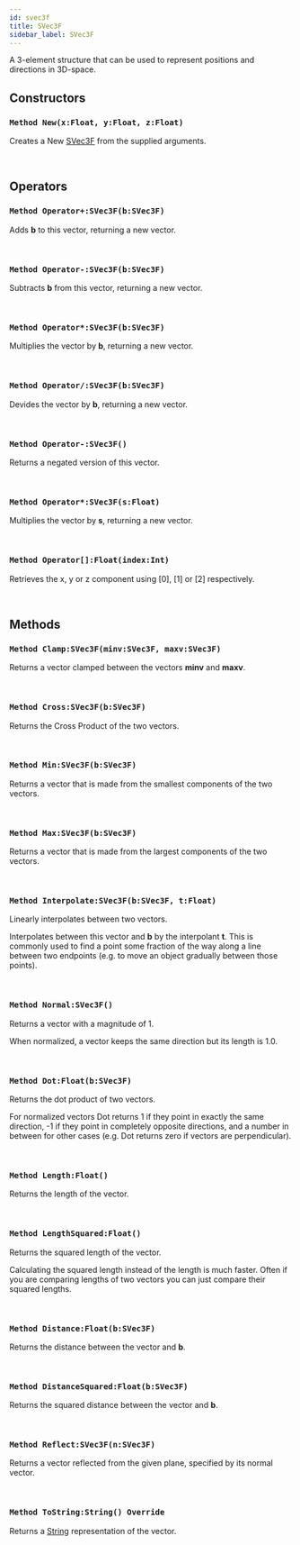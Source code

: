 ```yaml
---
id: svec3f
title: SVec3F
sidebar_label: SVec3F
---
```


A 3-element structure that can be used to represent positions and directions in 3D-space.


## Constructors

### `Method New(x:Float, y:Float, z:Float)`

Creates a New [SVec3F](../../../brl/brl.vector/svec3f) from the supplied arguments.

<br/>

## Operators

### `Method Operator+:SVec3F(b:SVec3F)`

Adds <b>b</b> to this vector, returning a new vector.

<br/>

### `Method Operator-:SVec3F(b:SVec3F)`

Subtracts <b>b</b> from this vector, returning a new vector.

<br/>

### `Method Operator*:SVec3F(b:SVec3F)`

Multiplies the vector by <b>b</b>, returning a new vector.

<br/>

### `Method Operator/:SVec3F(b:SVec3F)`

Devides the vector by <b>b</b>, returning a new vector.

<br/>

### `Method Operator-:SVec3F()`

Returns a negated version of this vector.

<br/>

### `Method Operator*:SVec3F(s:Float)`

Multiplies the vector by <b>s</b>, returning a new vector.

<br/>

### `Method Operator[]:Float(index:Int)`

Retrieves the x, y or z component using [0], [1] or [2] respectively.

<br/>

## Methods

### `Method Clamp:SVec3F(minv:SVec3F, maxv:SVec3F)`

Returns a vector clamped between the vectors <b>minv</b> and <b>maxv</b>.

<br/>

### `Method Cross:SVec3F(b:SVec3F)`

Returns the Cross Product of the two vectors.

<br/>

### `Method Min:SVec3F(b:SVec3F)`

Returns a vector that is made from the smallest components of the two vectors.

<br/>

### `Method Max:SVec3F(b:SVec3F)`

Returns a vector that is made from the largest components of the two vectors.

<br/>

### `Method Interpolate:SVec3F(b:SVec3F, t:Float)`

Linearly interpolates between two vectors.

Interpolates between this vector and <b>b</b> by the interpolant <b>t</b>.
This is commonly used to find a point some fraction of the way along a line between two endpoints (e.g. to move an object gradually between those points).


<br/>

### `Method Normal:SVec3F()`

Returns a vector with a magnitude of 1.

When normalized, a vector keeps the same direction but its length is 1.0.


<br/>

### `Method Dot:Float(b:SVec3F)`

Returns the dot product of two vectors.

For normalized vectors Dot returns 1 if they point in exactly the same direction, -1 if they point in completely opposite directions,
and a number in between for other cases (e.g. Dot returns zero if vectors are perpendicular).


<br/>

### `Method Length:Float()`

Returns the length of the vector.

<br/>

### `Method LengthSquared:Float()`

Returns the squared length of the vector.

Calculating the squared length instead of the length is much faster.
Often if you are comparing lengths of two vectors you can just compare their squared lengths.


<br/>

### `Method Distance:Float(b:SVec3F)`

Returns the distance between the vector and <b>b</b>.

<br/>

### `Method DistanceSquared:Float(b:SVec3F)`

Returns the squared distance between the vector and <b>b</b>.

<br/>

### `Method Reflect:SVec3F(n:SVec3F)`

Returns a vector reflected from the given plane, specified by its normal vector.

<br/>

### `Method ToString:String() Override`

Returns a [String](../../../brl/brl.blitz/#string) representation of the vector.

<br/>

